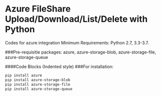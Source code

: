 # Azure FileShare Upload/Download/List/Delete with Python
Codes for azure integration
Minimum Requirements: Python 2.7, 3.3-3.7.

###Pre-requisitie packages: 
azure, azure-storage-blob, azure-storage-file, azure-storage-queue

####Code Blocks (Indented style)
###For installation: 
```bash
pip install azure
pip install azure-storage-blob
pip install azure-storage-file
pip install azure-storage-queue
```
